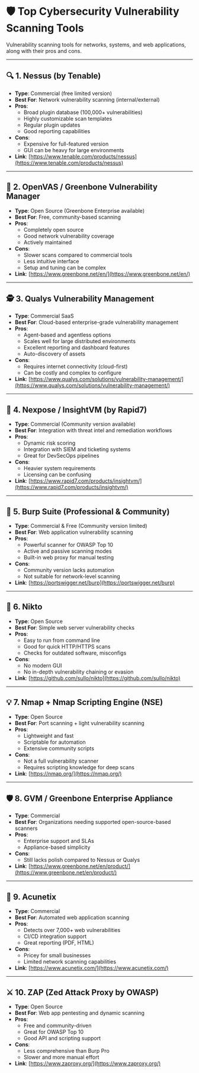 # 🛡️ Top Cybersecurity Vulnerability Scanning Tools

Vulnerability scanning tools for networks, systems, and web applications, along with their pros and cons.

---

## 🔍 1. Nessus (by Tenable)
- **Type**: Commercial (free limited version)
- **Best For**: Network vulnerability scanning (internal/external)
- **Pros**:
  - Broad plugin database (100,000+ vulnerabilities)
  - Highly customizable scan templates
  - Regular plugin updates
  - Good reporting capabilities
- **Cons**:
  - Expensive for full-featured version
  - GUI can be heavy for large environments
- **Link**: [https://www.tenable.com/products/nessus](https://www.tenable.com/products/nessus)

---

## 🧪 2. OpenVAS / Greenbone Vulnerability Manager
- **Type**: Open Source (Greenbone Enterprise available)
- **Best For**: Free, community-based scanning
- **Pros**:
  - Completely open source
  - Good network vulnerability coverage
  - Actively maintained
- **Cons**:
  - Slower scans compared to commercial tools
  - Less intuitive interface
  - Setup and tuning can be complex
- **Link**: [https://www.greenbone.net/en/](https://www.greenbone.net/en/)

---

## 🕵️ 3. Qualys Vulnerability Management
- **Type**: Commercial SaaS
- **Best For**: Cloud-based enterprise-grade vulnerability management
- **Pros**:
  - Agent-based and agentless options
  - Scales well for large distributed environments
  - Excellent reporting and dashboard features
  - Auto-discovery of assets
- **Cons**:
  - Requires internet connectivity (cloud-first)
  - Can be costly and complex to configure
- **Link**: [https://www.qualys.com/solutions/vulnerability-management/](https://www.qualys.com/solutions/vulnerability-management/)

---

## 🐙 4. Nexpose / InsightVM (by Rapid7)
- **Type**: Commercial (Community version available)
- **Best For**: Integration with threat intel and remediation workflows
- **Pros**:
  - Dynamic risk scoring
  - Integration with SIEM and ticketing systems
  - Great for DevSecOps pipelines
- **Cons**:
  - Heavier system requirements
  - Licensing can be confusing
- **Link**: [https://www.rapid7.com/products/insightvm/](https://www.rapid7.com/products/insightvm/)

---

## 🧱 5. Burp Suite (Professional & Community)
- **Type**: Commercial & Free (Community version limited)
- **Best For**: Web application vulnerability scanning
- **Pros**:
  - Powerful scanner for OWASP Top 10
  - Active and passive scanning modes
  - Built-in web proxy for manual testing
- **Cons**:
  - Community version lacks automation
  - Not suitable for network-level scanning
- **Link**: [https://portswigger.net/burp](https://portswigger.net/burp)

---

## 🔎 6. Nikto
- **Type**: Open Source
- **Best For**: Simple web server vulnerability checks
- **Pros**:
  - Easy to run from command line
  - Good for quick HTTP/HTTPS scans
  - Checks for outdated software, misconfigs
- **Cons**:
  - No modern GUI
  - No in-depth vulnerability chaining or evasion
- **Link**: [https://github.com/sullo/nikto](https://github.com/sullo/nikto)

---

## 💡 7. Nmap + Nmap Scripting Engine (NSE)
- **Type**: Open Source
- **Best For**: Port scanning + light vulnerability scanning
- **Pros**:
  - Lightweight and fast
  - Scriptable for automation
  - Extensive community scripts
- **Cons**:
  - Not a full vulnerability scanner
  - Requires scripting knowledge for deep scans
- **Link**: [https://nmap.org/](https://nmap.org/)

---

## 🛡️ 8. GVM / Greenbone Enterprise Appliance
- **Type**: Commercial
- **Best For**: Organizations needing supported open-source-based scanners
- **Pros**:
  - Enterprise support and SLAs
  - Appliance-based simplicity
- **Cons**:
  - Still lacks polish compared to Nessus or Qualys
- **Link**: [https://www.greenbone.net/en/product/](https://www.greenbone.net/en/product/)

---

## 🐍 9. Acunetix
- **Type**: Commercial
- **Best For**: Automated web application scanning
- **Pros**:
  - Detects over 7,000+ web vulnerabilities
  - CI/CD integration support
  - Great reporting (PDF, HTML)
- **Cons**:
  - Pricey for small businesses
  - Limited network scanning capabilities
- **Link**: [https://www.acunetix.com/](https://www.acunetix.com/)

---

## ⚔️ 10. ZAP (Zed Attack Proxy by OWASP)
- **Type**: Open Source
- **Best For**: Web app pentesting and dynamic scanning
- **Pros**:
  - Free and community-driven
  - Great for OWASP Top 10
  - Good API and scripting support
- **Cons**:
  - Less comprehensive than Burp Pro
  - Slower and more manual effort
- **Link**: [https://www.zaproxy.org/](https://www.zaproxy.org/)
